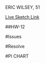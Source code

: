 ERIC WILSEY, 51

[Live Sketch Link](https://ewilsey.github.io/120-work/hw-12/)

##HW-12
<!--
What I did and notes to self:

Worked alongside tutorial to gain concepts of project parameters and to refresh
memory on what went where for OOP. Trying to change as many elements as possible
without breaking the code or creating too many issues.
Placed object class into its own js file. Working nicely so far. Giving myself
10-11 hours for this sketch in addition to what I've already done.
Figured out how to make an object change sizes and stroke while moving around -
kind of creates a talking mouth illusion, might exploit this feature to create
a talking head of some sort.

Figured out how to get mousePressed to work the way I wanted, changes color and
adds text so far. Will experiment further.

Discovered that when I added another shape into the same class that I could
create an illusion of one object turning into another. For example: clicking the
white square will create a white bubble while removing square. Adding the text
element creates a game like feature where changing one element is awarded 100
pts.



-->


#Issues
<!--
In chronological order:
Briefly broke code while learning setTimeout() with a simple spelling error.

Broke code when moving object to its own js file, forgot to update index.

Broke code when trying to change shape from square to circle randomly. Assuming
that the code was too complicated, taking up too much memory or hitting some
unexpected zeroes.

Am having difficulty getting a second object to appear and interact with the
first object. I thought objectTimer would create new objects, but they don't
appear to act in the way I want them to.

Still cannot get object to interact with object 2. Might have to let it go as is
and come back to it later. 

-->

#Resolve
<!--
In order of appearance from above:

Noticed that object parameter symbols in functions blocks did not match between
setup and objectTimer. Correcting mistake resolved issue.

Updated index to reflect new object.js file.

Removed alpha from rectangle parameter that would allow changing into an
ellipse, then lowered the frameRate and changed the other two parameters for H
and W to be more drastic allowing for a more animated effect.

Created new object2.js file and added to index, mirrored object.js with new
object2 identities. Now have 2 working objects.


-->

#PI CHART
<!--

Top Left 1/4 -> -PI,-HALF_PI
Bottom Left 1/4 -> HALF_PI,PI
Bottom Right 1/4 -> 0,HALF_PI
Top Right 1/4 -> -HALF_PI, 0

-->
